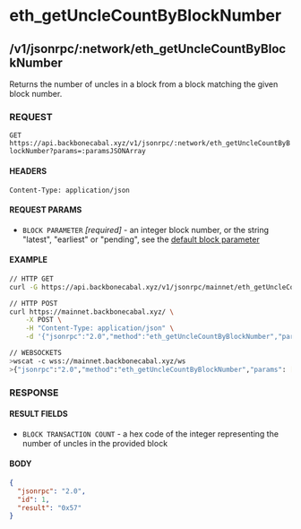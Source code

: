 # eth_getUncleCountByBlockNumber

## /v1/jsonrpc/:network/eth_getUncleCountByBlockNumber

Returns the number of uncles in a block from a block matching the given
block number.

### REQUEST

`GET https://api.backbonecabal.xyz/v1/jsonrpc/:network/eth_getUncleCountByBlockNumber?params=:paramsJSONArray`

#### HEADERS

`Content-Type: application/json`

#### REQUEST PARAMS

- `BLOCK PARAMETER` _[required]_ - an integer block number, or the
  string "latest", "earliest" or "pending", see the
  [default block parameter](https://github.com/ethereum/wiki/wiki/JSON-RPC#the-default-block-parameter)

#### EXAMPLE

```bash
// HTTP GET
curl -G https://api.backbonecabal.xyz/v1/jsonrpc/mainnet/eth_getUncleCountByBlockNumber --data-urlencode 'params=["latest"]'

// HTTP POST
curl https://mainnet.backbonecabal.xyz/ \
    -X POST \
    -H "Content-Type: application/json" \
    -d '{"jsonrpc":"2.0","method":"eth_getUncleCountByBlockNumber","params": ["latest"],"id":1}'

// WEBSOCKETS
>wscat -c wss://mainnet.backbonecabal.xyz/ws
>{"jsonrpc":"2.0","method":"eth_getUncleCountByBlockNumber","params": ["latest"],"id":1}
```

### RESPONSE

#### RESULT FIELDS

- `BLOCK TRANSACTION COUNT` - a hex code of the integer representing the
  number of uncles in the provided block

#### BODY

```json
{
  "jsonrpc": "2.0",
  "id": 1,
  "result": "0x57"
}
```
